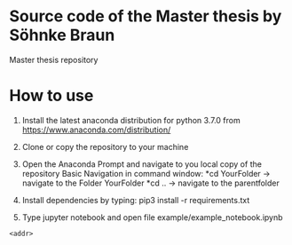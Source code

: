 # Source code of the Master thesis by Söhnke Braun
Master thesis repository




# How to use
1. Install the latest anaconda distribution for python 3.7.0 from https://www.anaconda.com/distribution/ 

2. Clone or copy the repository to your machine

3. Open the Anaconda Prompt and navigate to you local copy of the repository
   Basic Navigation in command window:
      *cd YourFolder       -> navigate to the Folder YourFolder
      *cd ..               -> navigate to the parentfolder
      
4. Install dependencies by typing: pip3 install -r requirements.txt

5. Type jupyter notebook and open file example/example_notebook.ipynb

`<addr>`
